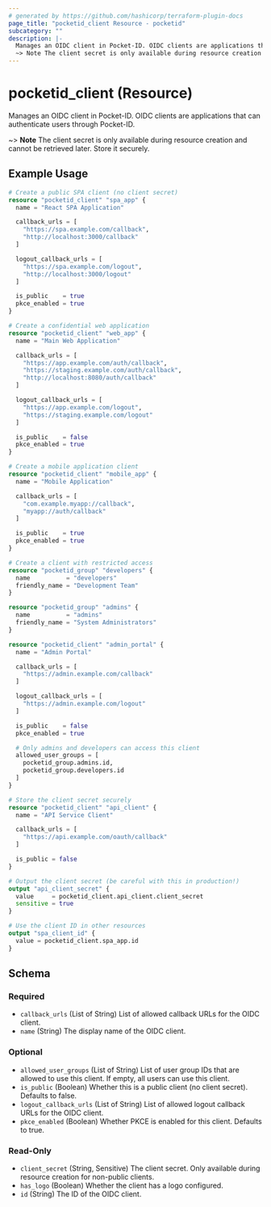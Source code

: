 ```yaml
---
# generated by https://github.com/hashicorp/terraform-plugin-docs
page_title: "pocketid_client Resource - pocketid"
subcategory: ""
description: |-
  Manages an OIDC client in Pocket-ID. OIDC clients are applications that can authenticate users through Pocket-ID.
  ~> Note The client secret is only available during resource creation and cannot be retrieved later. Store it securely.
---
```


# pocketid_client (Resource)

Manages an OIDC client in Pocket-ID. OIDC clients are applications that can authenticate users through Pocket-ID.

~> **Note** The client secret is only available during resource creation and cannot be retrieved later. Store it securely.

## Example Usage

```terraform
# Create a public SPA client (no client secret)
resource "pocketid_client" "spa_app" {
  name = "React SPA Application"

  callback_urls = [
    "https://spa.example.com/callback",
    "http://localhost:3000/callback"
  ]

  logout_callback_urls = [
    "https://spa.example.com/logout",
    "http://localhost:3000/logout"
  ]

  is_public    = true
  pkce_enabled = true
}

# Create a confidential web application
resource "pocketid_client" "web_app" {
  name = "Main Web Application"

  callback_urls = [
    "https://app.example.com/auth/callback",
    "https://staging.example.com/auth/callback",
    "http://localhost:8080/auth/callback"
  ]

  logout_callback_urls = [
    "https://app.example.com/logout",
    "https://staging.example.com/logout"
  ]

  is_public    = false
  pkce_enabled = true
}

# Create a mobile application client
resource "pocketid_client" "mobile_app" {
  name = "Mobile Application"

  callback_urls = [
    "com.example.myapp://callback",
    "myapp://auth/callback"
  ]

  is_public    = true
  pkce_enabled = true
}

# Create a client with restricted access
resource "pocketid_group" "developers" {
  name          = "developers"
  friendly_name = "Development Team"
}

resource "pocketid_group" "admins" {
  name          = "admins"
  friendly_name = "System Administrators"
}

resource "pocketid_client" "admin_portal" {
  name = "Admin Portal"

  callback_urls = [
    "https://admin.example.com/callback"
  ]

  logout_callback_urls = [
    "https://admin.example.com/logout"
  ]

  is_public    = false
  pkce_enabled = true

  # Only admins and developers can access this client
  allowed_user_groups = [
    pocketid_group.admins.id,
    pocketid_group.developers.id
  ]
}

# Store the client secret securely
resource "pocketid_client" "api_client" {
  name = "API Service Client"

  callback_urls = [
    "https://api.example.com/oauth/callback"
  ]

  is_public = false
}

# Output the client secret (be careful with this in production!)
output "api_client_secret" {
  value     = pocketid_client.api_client.client_secret
  sensitive = true
}

# Use the client ID in other resources
output "spa_client_id" {
  value = pocketid_client.spa_app.id
}
```

<!-- schema generated by tfplugindocs -->
## Schema

### Required

- `callback_urls` (List of String) List of allowed callback URLs for the OIDC client.
- `name` (String) The display name of the OIDC client.

### Optional

- `allowed_user_groups` (List of String) List of user group IDs that are allowed to use this client. If empty, all users can use this client.
- `is_public` (Boolean) Whether this is a public client (no client secret). Defaults to false.
- `logout_callback_urls` (List of String) List of allowed logout callback URLs for the OIDC client.
- `pkce_enabled` (Boolean) Whether PKCE is enabled for this client. Defaults to true.

### Read-Only

- `client_secret` (String, Sensitive) The client secret. Only available during resource creation for non-public clients.
- `has_logo` (Boolean) Whether the client has a logo configured.
- `id` (String) The ID of the OIDC client.
